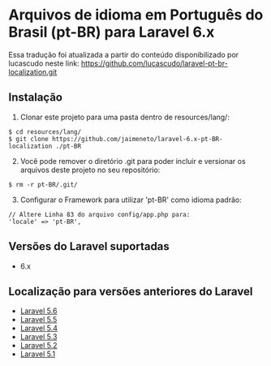 # Arquivos de idioma em Português do Brasil (pt-BR) para Laravel 6.x

Essa tradução foi atualizada a partir do conteúdo disponibilizado por lucascudo neste link:
https://github.com/lucascudo/laravel-pt-br-localization.git

## Instalação

1. Clonar este projeto para uma pasta dentro de resources/lang/:
  ```
  $ cd resources/lang/
  $ git clone https://github.com/jaimeneto/laravel-6.x-pt-BR-localization ./pt-BR
  ```
2. Você pode remover o diretório .git para poder incluir e versionar os arquivos deste projeto no seu repositório:

  ```
  $ rm -r pt-BR/.git/
  ```
3. Configurar o Framework para utilizar 'pt-BR' como idioma padrão:
  ```
  // Altere Linha 83 do arquivo config/app.php para:
  'locale' => 'pt-BR',
  ```
## Versões do Laravel suportadas

* 6.x

## Localização para versões anteriores do Laravel

* [Laravel 5.6](https://github.com/lucascudo/laravel-pt-br-localization)  
* [Laravel 5.5](https://github.com/enniosousa/laravel-5.5-pt-BR-localization)
* [Laravel 5.4](https://github.com/Leomhl/laravel-5.4-pt-br-localization)
* [Laravel 5.3](https://github.com/leandroluk/laravel-5.3-pt-br-localization)
* [Laravel 5.2](https://github.com/felipeporto/laravel-5.2-pt-br-localization)
* [Laravel 5.1](https://github.com/bmonteirog/laravel-5.1-pt-br-localization)
